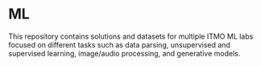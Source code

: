 # ML
This repository contains solutions and datasets for multiple ITMO ML labs focused on different tasks such as data parsing, unsupervised and supervised learning, image/audio processing, and generative models.
